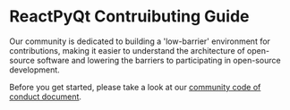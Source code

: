 # ReactPyQt Contruibuting Guide

Our community is dedicated to building a 'low-barrier' environment for contributions, making it easier to understand the architecture of open-source software and lowering the barriers to participating in open-source development.

Before you get started, please take a look at our [community code of conduct document](./contribute_conduct.md).


